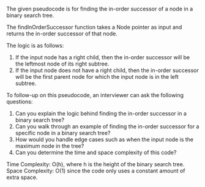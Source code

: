 The given pseudocode is for finding the in-order successor of a node in a binary search tree.

The findInOrderSuccessor function takes a Node pointer as input and returns the in-order successor of that node.

The logic is as follows:
1. If the input node has a right child, then the in-order successor will be the leftmost node of its right subtree.
2. If the input node does not have a right child, then the in-order successor will be the first parent node for which the input node is in the left subtree.

To follow-up on this pseudocode, an interviewer can ask the following questions:
1. Can you explain the logic behind finding the in-order successor in a binary search tree?
2. Can you walk through an example of finding the in-order successor for a specific node in a binary search tree?
3. How would you handle edge cases such as when the input node is the maximum node in the tree?
4. Can you determine the time and space complexity of this code?

Time Complexity: O(h), where h is the height of the binary search tree.
Space Complexity: O(1) since the code only uses a constant amount of extra space.